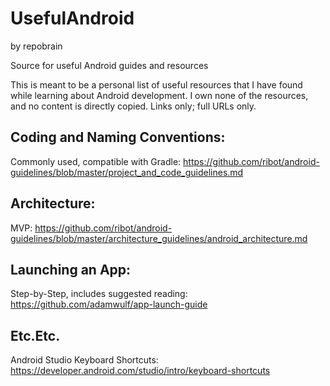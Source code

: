 # UsefulAndroid
by repobrain

Source for useful Android guides and resources

This is meant to be a personal list of useful resources that I have found while learning about Android development. I own none of the resources, and no content is directly copied. Links only; full URLs only.

## Coding and Naming Conventions:

Commonly used, compatible with Gradle: https://github.com/ribot/android-guidelines/blob/master/project_and_code_guidelines.md

## Architecture:

MVP: https://github.com/ribot/android-guidelines/blob/master/architecture_guidelines/android_architecture.md

## Launching an App:

Step-by-Step, includes suggested reading: https://github.com/adamwulf/app-launch-guide

## Etc.Etc.

Android Studio Keyboard Shortcuts: https://developer.android.com/studio/intro/keyboard-shortcuts



